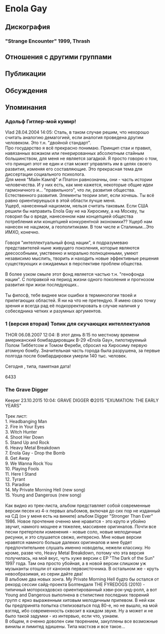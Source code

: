 # Enola Gay



## Дискография

### "Strange Encounter" 1999, Thrash




## Отношения с другими группами


## Публикации


## Обсуждения


## Упоминания

### Адольф Гитлер-мой кумир!

Vlad 28.04.2004 14:05:
Сталь, в таком случае решим, что нехорошо считать аналогию демагогией, если аналогия проведена другим человеком. Это т.н. "двойной стандарт".<BR>Про государство я всё прекрасно понимаю. Принцип стаи и правил, навязанных вожаком или генерированных абсолютным стайным большинством, для меня не является загадкой. Я просто говорю о том, что принцип этот не един и стая может управлять им в целях своего развития, изменяя его составляющие. Это прекрасная тема для диссертации социального психолога.<BR>Для меня "Майн Кампф" и Платон равнозначны, они - часть истории человечества. И у них есть, как мне кажется, некоторые общие идеи гармоничного и... "правильного", что ли, развития общества. Естественного развития. Элементы теории элит, если хочешь. Ты всё равно ориентируешься в этой области лучше меня. <BR>Ущерб, нанесенный нацизмом, нельзя считать таковым. Если США решили бы направить Enola Gay не на Хиросиму, а на Москву, ты говорил бы о вреде, нанесенном нам концепцией общества потребления или концепцией конкурентной экономики?? Ущерб нам нанесен не нацзмом, а геополитиками. В том числе и Сталиным...Это ИМХО, конечно.<BR><BR>Говоря "интеллектуальный фонд нации", я подразумеваю представителей ныне живущего поколения, которые являются деесособными, умственно и морально полноценными, умеют независимо мыслить, творить и находить новые эффективные решения существующих и ожидаемых в перспективе проблем общества.<BR><BR>В более узком смыле этот фонд является частью т.н. "генофонда нации". С поправкой на период жизни одного поколения и прогнозом развития при жизи последующих.. <BR><BR>Ты филосф, тебе виднее мои ошибки в терминологии твоей и прилегающих областей. Я ни на что не претендую. Я имею свою точку зрения и всегда рад её подкорректировать в случае наличия у собеседника четких и разумных аргументов.

### 1 (версия вторая) Топик для скучающих интеллектуалов

THOR 06.08.2007 12:04:
В этот день 8:15 по местному времени американский бомбардировщик B-29 «Enola Gay», пилотируемый Полом Тиббетсом и Томом Фереби, сбросил на Хиросиму первую атомную бомбу. Значительная часть города была разрушена, за первые полгода после бомбардировки умерли 140 тыс. человек.<BR><BR>Сегодня , типа, памятная дата!<BR><BR>6433

### The Grave Digger

Keeper 23.10.2015 10:04:
GRAVE DIGGER &copy;2015 "EXUMATION: THE EARLY YEARS"<BR><BR>Трек лист:<BR>1.	Headbanging Man	 <BR>2.	Fire in Your Eyes	 <BR>3.	Witch Hunter	 <BR>4.	Shoot Her Down	 <BR>5.	Stand Up and Rock	 <BR>6.	Heavy Metal Breakdown	 <BR>7.	Enola Gay - Drop the Bomb	 <BR>8.	Get Away	 <BR>9.	We Wanna Rock You	 <BR>10.	Playing Fools	 <BR>11.	Here I Stand	 <BR>12.	Tyrant	 <BR>13.	Paradise	 <BR>14.	My Private Morning Hell (new song)	 <BR>15.	Young and Dangerous (new song)<BR><BR>Как видно из трек-листа, альбом представляет собой современные версии песен из 4-х первых альбомов, включая до сих пор не изданный на СД (он у меня есть на виниле) альбом Digger "Stronger Than Ever" 1986. Новое прочтение оченно мне нравится - это круто и убойно звучит, намного мощнее и тяжелее, массивнее оригиналов. Почти все песни претерпели изменения - новые соло, новые мелодичные рисунки, и это слушается свежо, интересно. Мне новые версии нравятся намного больше далеких оригиналов и мне будет предпочтительнее слушать именно новоделы, нежели классику. Но кроме, разве что, Heavy Metal Breakdown, потому что эта версия получилась, на мой вкус, чуть хуже версии с ЕР "The Dark of the Sun" 1997 года. Там она просто убойная, а в новой версии слишком уж музыканты отошли от канонов первоисточника. В остальном же - круть невообразимая, из серии дайте два!<BR>В альбоме два новых зонга. My Private Morning Hell будто бы остался от рекорд сессии сайд-проекта Болтендаля THE FYREDOGS (2010) - типичный моторохэдовско ориентированный хэви-рок-унд-ролл, а вот Young and Dangerous выполнена в стилистике последних творений групп с ярко выраженным хитовым мелодичным припевом. В ней как бы предпринята попытка стилизоваться под 80-е, но не вышло, на мой взгляд, ибо современность сквозит в каждом звуке. Ну а может и не было такой задумки - из интервью, если что, узнаем.<BR>В общем, я оченно доволен сим творением, закуплены все возможные винилы и лимитед эдишены. Типа мастхэв и все такое...<BR><BR><BR>


